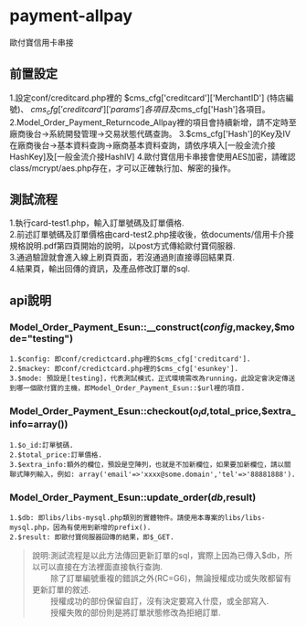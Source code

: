 payment-allpay
============

歐付寶信用卡串接


前置設定
---------------
1.設定conf/creditcard.php裡的 $cms_cfg['creditcard']['MerchantID'] (特店編號)、 $cms_cfg['creditcard']['params']各項目及$cms_cfg['Hash']各項目。<br/>
2.Model_Order_Payment_Returncode_Allpay裡的項目會持續新增，請不定時至廠商後台->系統開發管理->交易狀態代碼查詢。
3.$cms_cfg['Hash']的Key及IV在廠商後台->基本資料查詢->廠商基本資料查詢，請依序填入[一般金流介接HashKey]及[一般金流介接HashIV]
4.歐付寶信用卡串接會使用AES加密，請確認class/mcrypt/aes.php存在，才可以正確執行加、解密的操作。


測試流程
---------------
1.執行card-test1.php，輸入訂單號碼及訂單價格.<br/>
2.前述訂單號碼及訂單價格由card-test2.php接收後，依documents/信用卡介接規格說明.pdf第四頁開始的說明，以post方式傳給歐付寶伺服器.<br/>
3.通過驗證就會進入線上刷頁頁面，若沒通過則直接導回結果頁.<br/>
4.結果頁，輸出回傳的資訊，及產品修改訂單的sql.


api說明
---------------

### Model_Order_Payment_Esun::__construct($config,$mackey,$mode="testing")

    1.$config: 即conf/credictcard.php裡的$cms_cfg['creditcard'].
    2.$mackey: 即conf/credictcard.php裡的$cms_cfg['esunkey'].
    3.$mode: 預設是[testing]，代表測試模式，正式環境需改為running，此設定會決定傳送到哪一個歐付寶的主機，即Model_Order_Payment_Esun::$url裡的項目.


### Model_Order_Payment_Esun::checkout($o_id,$total_price,$extra_info=array())

    1.$o_id:訂單號碼.
    2.$total_price:訂單價格.
    3.$extra_info:額外的欄位，預設是空陣列，也就是不加新欄位，如果要加新欄位，請以關聯式陣列輸入，例如: array('email'=>'xxxx@some.domain','tel'=>'88881888').


### Model_Order_Payment_Esun::update_order($db,$result)

    1.$db: 即libs/libs-mysql.php類別的實體物件。請使用本專案的libs/libs-mysql.php，因為有使用到新增的prefix().
    2.$result: 即歐付寶伺服器回傳的結果，即$_GET.
> 說明:測試流程是以此方法傳回更新訂單的sql，實際上因為已傳入$db，所以可以直接在方法裡面直接執行查詢.<br/>
> 　　 除了訂單編號重複的錯誤之外(RC=G6)，無論授權成功或失敗都留有更新訂單的敘述.<br/>
> 　　 授權成功的部份保留自訂，沒有決定要寫入什麼，或全部寫入.<br/>
> 　　 授權失敗的部份則是將訂單狀態修改為拒絕訂單.
